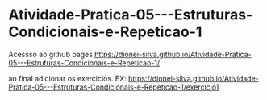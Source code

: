 # Atividade-Pratica-05---Estruturas-Condicionais-e-Repeticao-1

Acessso ao github pages https://dionei-silva.github.io/Atividade-Pratica-05---Estruturas-Condicionais-e-Repeticao-1/

ao final adicionar os exercicios. EX: https://dionei-silva.github.io/Atividade-Pratica-05---Estruturas-Condicionais-e-Repeticao-1/exercicio1
